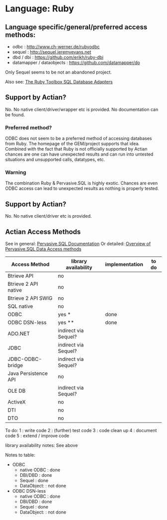 # Language: Ruby

## Language specific/general/preferred access methods:

* odbc : <http://www.ch-werner.de/rubyodbc>
* sequel : <http://sequel.jeremyevans.net>
* dbd / dbi : <https://github.com/erikh/ruby-dbi>
* datamapper / dataobjects : <https://github.com/datamapper/do>

Only Sequel seems to be not an abandoned project.

Also see: [The Ruby Toolbox SQL Database Adapters](https://www.ruby-toolbox.com/categories/SQL_Database_Adapters)

## Support by Actian?
No. No native client/driver/wrapper etc is provided. No documentation can be found.

### Preferred method?
ODBC does not seem to be a preferred method of accessing databases from Ruby. The homepage of the GEM/project supports that idea. Combined with the fact that Ruby is not officially supported by Actian chances are one can have unexpected results and can run into untested situations and unsupported calls, datatypes, etc.


### Warning
The combination Ruby & Pervasive.SQL is highly exotic. Chances are even ODBC access can lead to unexpected results as nothing is properly tested.

## Support by Actian?
No. No native client/driver etc is provided. 

## Actian Access Methods
See in general: [Pervasive.SQL Documentation](https://docs.actian.com/psql/PSQLv13/index.html)
Or detailed: [Overview of Pervasive.SQL Data Access methods](https://docs.actian.com/psql/PSQLv13/welcome/libwelcome.htm#ww143310)

| Access Method        | library availability | implementation | to do |
| --- | --- | --- | --- |
| Btrieve API          | no                   |                |       |
| Btrieve 2 API native | no                   |                |       |
| Btrieve 2 API SWIG   | no                   |                |       |
| SQL native           | no                   |                |       |
| ODBC                 | yes *                | done           |       |
| ODBC DSN-less        | yes **               | done           |       |
| ADO.NET              | indirect via Sequel? |                |       |
| JDBC                 | indirect via Sequel? |                |       |
| JDBC-ODBC-bridge     | indirect via Sequel? |                |       |
| Java Persistence API | no                   |                |       |
| OLE DB               | indirect via Sequel? |                |       |
| ActiveX              | no                   |                |       |
| DTI                  | no                   |                |       |
| DTO                  | no                   |                |       |

To do:
1 : write code
2 : (further) test code
3 : code clean up
4 : document code
5 : extend / improve code

library availability notes:
See above

Notes to table:
* ODBC
  * native ODBC : done
  * DBI/DBD : done
  * Sequel : done
  * DataObject: : not done
* ODBC DSN-less
  * native ODBC : done
  * DBI/DBD : done
  * Sequel : done
  * DataObject: : not done
